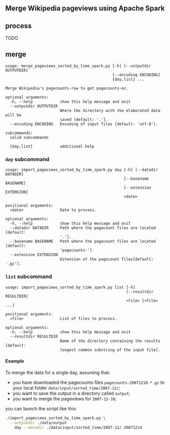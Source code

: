 Merge Wikipedia pageviews using Apache Spark
--------------------------------------------

## process

TODO

## merge
```
usage: merge_pageviews_sorted_by_time_spark.py [-h] [--outputdir OUTPUTDIR]
                                               [--encoding ENCODING]
                                               {day,list} ...

Merge Wikipedia's pagecounts-raw to get pagecounts-ez.

optional arguments:
  -h, --help            show this help message and exit
  --outputdir OUTPUTDIR
                        Where the directory with the elaborated data will be
                        saved [default: '.'].
  --encoding ENCODING   Encoding of input files [default: 'utf-8'].

subcommands:
  valid subcommands

  {day,list}            additional help
```

### `day` subcommand

```
usage: import_pageviews_sorted_by_time_spark.py day [-h] [--datadir DATADIR]
                                                    [--basename BASENAME]
                                                    [--extension EXTENSION]
                                                    <date>

positional arguments:
  <date>                Date to process.

optional arguments:
  -h, --help            show this help message and exit
  --datadir DATADIR     Path where the pagecount files are located [default:
                        '.'].
  --basename BASENAME   Path where the pagecount files are located [default:
                        'pagecounts-'].
  --extension EXTENSION
                        Extension of the pagecount files[default: '.gz'].
```

### `list` subcommand

```
usage: import_pageviews_sorted_by_time_spark.py list [-h]
                                                     [--resultdir RESULTDIR]
                                                     <file> [<file> ...]

positional arguments:
  <file>                List of files to process.

optional arguments:
  -h, --help            show this help message and exit
  --resultdir RESULTDIR
                        Name of the directory containing the results [default:
                        longest common substring of the input file].
```

#### Example

To merge the data for a single day, assuming that:
* you have downloaded the pagecounts files `pagecounts-20071210-*.gz` to your
  local folder `data/input/sorted_time/2007-12/`;
* you want to save the output in a directory called `output`;
* you want to merge the pageviews for `2007-12-10`;

you can launch the script like this:
```bash
./import_pageviews_sorted_by_time_spark.py \
  --outputdir ./data/output 
    day --datadir ./data/input/sorted_time/2007-12/ 20071214
```
